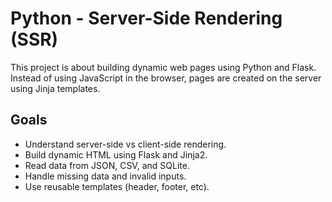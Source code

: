 # Python - Server-Side Rendering (SSR)

This project is about building dynamic web pages using Python and Flask. Instead of using JavaScript in the browser, pages are created on the server using Jinja templates.

## Goals

- Understand server-side vs client-side rendering.
- Build dynamic HTML using Flask and Jinja2.
- Read data from JSON, CSV, and SQLite.
- Handle missing data and invalid inputs.
- Use reusable templates (header, footer, etc).



